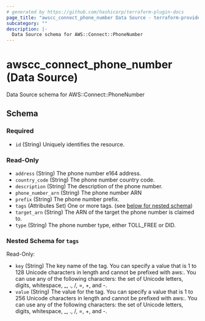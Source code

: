 ```yaml
---
# generated by https://github.com/hashicorp/terraform-plugin-docs
page_title: "awscc_connect_phone_number Data Source - terraform-provider-awscc"
subcategory: ""
description: |-
  Data Source schema for AWS::Connect::PhoneNumber
---
```


# awscc_connect_phone_number (Data Source)

Data Source schema for AWS::Connect::PhoneNumber



<!-- schema generated by tfplugindocs -->
## Schema

### Required

- `id` (String) Uniquely identifies the resource.

### Read-Only

- `address` (String) The phone number e164 address.
- `country_code` (String) The phone number country code.
- `description` (String) The description of the phone number.
- `phone_number_arn` (String) The phone number ARN
- `prefix` (String) The phone number prefix.
- `tags` (Attributes Set) One or more tags. (see [below for nested schema](#nestedatt--tags))
- `target_arn` (String) The ARN of the target the phone number is claimed to.
- `type` (String) The phone number type, either TOLL_FREE or DID.

<a id="nestedatt--tags"></a>
### Nested Schema for `tags`

Read-Only:

- `key` (String) The key name of the tag. You can specify a value that is 1 to 128 Unicode characters in length and cannot be prefixed with aws:. You can use any of the following characters: the set of Unicode letters, digits, whitespace, _, ., /, =, +, and -.
- `value` (String) The value for the tag. You can specify a value that is 1 to 256 Unicode characters in length and cannot be prefixed with aws:. You can use any of the following characters: the set of Unicode letters, digits, whitespace, _, ., /, =, +, and -.
